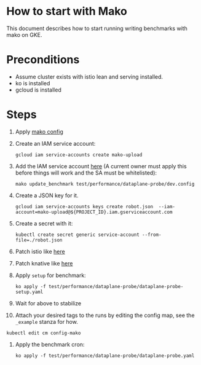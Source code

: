 # How to start with Mako

This document describes how to start running writing benchmarks with mako on
GKE.

# Preconditions

- Assume cluster exists with istio lean and serving installed.
- ko is installed
- gcloud is installed

# Steps

1. Apply
   [mako config](https://raw.githubusercontent.com/knative/serving/master/test/performance/config/config-mako.yaml)
1. Create an IAM service account:

   ```shell
   gcloud iam service-accounts create mako-upload
   ```

1. Add the IAM service account
   [here](https://github.com/knative/serving/blob/47a3a2480d58ffcc1d3fd9998849fda359ab91ff/test/performance/dataplane-probe/dev.config#L19)
   (A current owner must apply this before things will work and the SA must be
   whitelisted):

   ```shell
   mako update_benchmark test/performance/dataplane-probe/dev.config
   ```

1. Create a JSON key for it.

   ```shell
   gcloud iam service-accounts keys create robot.json  --iam-account=mako-upload@${PROJECT_ID}.iam.gserviceaccount.com
   ```

1. Create a secret with it:

   ```shell
   kubectl create secret generic service-account --from-file=./robot.json
   ```

1. Patch istio like
   [here](https://github.com/knative/serving/blob/47a3a2480d58ffcc1d3fd9998849fda359ab91ff/test/performance/tools/common.sh#L113-L116)
1. Patch knative like
   [here](https://github.com/knative/serving/blob/47a3a2480d58ffcc1d3fd9998849fda359ab91ff/test/performance/tools/common.sh#L132-L133)
1. Apply `setup` for benchmark:

   ```shell
   ko apply -f test/performance/dataplane-probe/dataplane-probe-setup.yaml
   ```

1. Wait for above to stabilize
1. Attach your desired tags to the runs by editing the config map, see the `_example` stanza for how.
  ```shell
  kubectl edit cm config-mako
  ```
1. Apply the benchmark cron:

   ```gcloud
   ko apply -f test/performance/dataplane-probe/dataplane-probe.yaml
   ```
